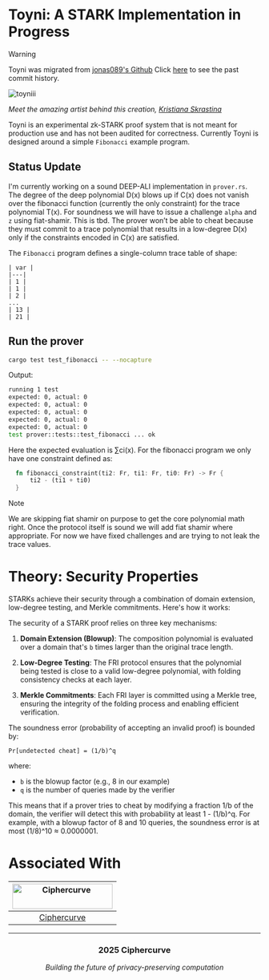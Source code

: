 # Toyni: A STARK Implementation in Progress
> [!WARNING]
> Toyni was migrated from [jonas089's Github](https://github.com/jonas089/Toyni)
> Click [here](https://github.com/jonas089/Toyni) to see the past commit history.

![toyniii](art/toyniii.jpg)

*Meet the amazing artist behind this creation, [Kristiana Skrastina](https://www.linkedin.com/in/kristiana-skrastina/)*

Toyni is an experimental zk-STARK proof system that is not meant for production use and has not been audited for correctness.
Currently Toyni is designed around a simple `Fibonacci` example program.

## Status Update
I'm currently working on a sound DEEP-ALI implementation in `prover.rs`. The degree of the deep polynomial D(x) blows up if C(x) does not vanish over
the fibonacci function (currently the only constraint) for the trace polynomial T(x). For soundness we will have to issue a challenge `alpha` and `z`
using fiat-shamir. This is tbd. The prover won’t be able to cheat because they must commit to a trace polynomial that results in a low-degree D(x) 
only if the constraints encoded in C(x) are satisfied.

The `Fibonacci` program defines a single-column trace table of shape:

```
| var |
|---|
| 1 |
| 1 |
| 2 | 
...  
| 13 |
| 21 | 
```

## Run the prover
```bash
cargo test test_fibonacci -- --nocapture
```

Output:

```bash
running 1 test
expected: 0, actual: 0
expected: 0, actual: 0
expected: 0, actual: 0
expected: 0, actual: 0
expected: 0, actual: 0
test prover::tests::test_fibonacci ... ok
```

Here the expected evaluation is ∑ci(x). For the fibonacci program we only have one constraint defined as:

```rust
  fn fibonacci_constraint(ti2: Fr, ti1: Fr, ti0: Fr) -> Fr {
      ti2 - (ti1 + ti0)
  }
```

> [!NOTE]
> We are skipping fiat shamir on purpose to get the core polynomial math right.
> Once the protocol itself is sound we will add fiat shamir where appropriate.
> For now we have fixed challenges and are trying to not leak the trace values.



# Theory: Security Properties
STARKs achieve their security through a combination of domain extension, low-degree testing, and Merkle commitments. Here's how it works:

The security of a STARK proof relies on three key mechanisms:

1. **Domain Extension (Blowup)**: The composition polynomial is evaluated over a domain that's `b` times larger than the original trace length.

2. **Low-Degree Testing**: The FRI protocol ensures that the polynomial being tested is close to a valid low-degree polynomial, with folding consistency checks at each layer.

3. **Merkle Commitments**: Each FRI layer is committed using a Merkle tree, ensuring the integrity of the folding process and enabling efficient verification.

The soundness error (probability of accepting an invalid proof) is bounded by:

```
Pr[undetected cheat] = (1/b)^q
```

where:
- `b` is the blowup factor (e.g., 8 in our example)
- `q` is the number of queries made by the verifier

This means that if a prover tries to cheat by modifying a fraction 1/b of the domain, the verifier will detect this with probability at least 1 - (1/b)^q. For example, with a blowup factor of 8 and 10 queries, the soundness error is at most (1/8)^10 ≈ 0.0000001.

# Associated With

<div align="center">

| <a href="https://ciphercurve.com"><img src="https://ciphercurve.com/logo02.png" width="200" height="50" alt="Ciphercurve"></a> |
|:---:|
| [Ciphercurve](https://ciphercurve.com) |

</div>

---

<div align="center">
  <h3>2025 Ciphercurve</h3>
  <p><em>Building the future of privacy-preserving computation</em></p>
</div>


